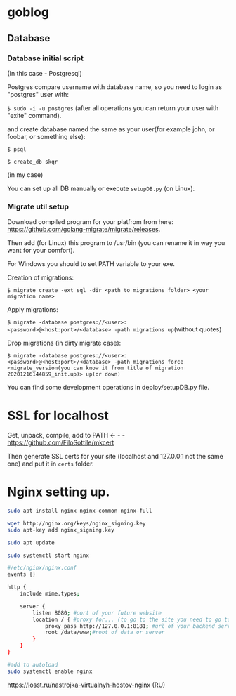 # goblog

## Database

### Database initial script

(In this case - Postgresql)

Postgres compare username with database name, so you need to login as "postgres" user with:

`$ sudo -i -u postgres` (after all operations you can return your user with "exite" command).

and create database named the same as your user(for example john, or foobar, or something else):

`$ psql`

`$ create_db skqr`

(in my case)

You can set up all DB manually or execute `setupDB.py` (on Linux).

### Migrate util setup

Download compiled program for your platfrom from here: https://github.com/golang-migrate/migrate/releases.

Then add (for Linux) this program to /usr/bin (you can rename it in way you want for your comfort).

For Windows you should to set PATH variable to your exe.

Creation of migrations:

`$ migrate create -ext sql -dir <path to migrations folder> <your migration name>`

Apply migrations:

`$ migrate -database postgres://<user>:<password>@<host:port>/<database> -path migrations up`(without quotes)

Drop migrations (in dirty migrate case):

`$ migrate -database postgres://<user>:<password>@<host:port>/<database> -path migrations force <migrate_version(you can know it from title of migration 20201216144859_init.up)> up(or down)`

You can find some development operations in deploy/setupDB.py file.

# SSL for localhost

Get, unpack, compile, add to PATH <- - - https://github.com/FiloSottile/mkcert

Then generate SSL certs for your site (localhost and 127.0.0.1 not the same one) and put it in `certs` folder.

# Nginx setting up.

```bash
sudo apt install nginx nginx-common nginx-full
```


```bash
wget http://nginx.org/keys/nginx_signing.key
sudo apt-key add nginx_signing.key
```

```bash
sudo apt update
```

```bash
sudo systemctl start nginx 
```

```bash
#/etc/nginx/nginx.conf
events {}

http {
    include mime.types;

    server {
        listen 8080; #port of your future website
        location / { #proxy for... (to go to the site you need to go to the next url <your_ip_adress>:8080)
            proxy_pass http://127.0.0.1:8181; #url of your backend server (port must not matche with listen port)
            root /data/www;#root of data or server
        }
    }
}
```

```bash
#add to autoload
sudo systemctl enable nginx
```

https://losst.ru/nastrojka-virtualnyh-hostov-nginx (RU)








